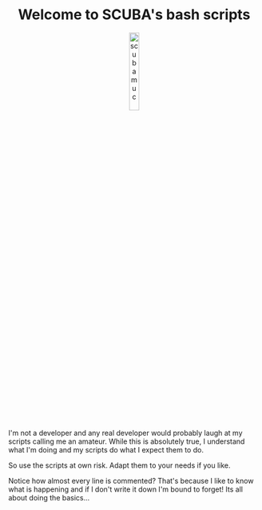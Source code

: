 <h1 align="center">Welcome to SCUBA's bash scripts</h1>

<p align="center" width="100%">
    <img width="20%" src="https://avatars.githubusercontent.com/u/54933878?s=400&u=31132eb8a567528f005143a0d339174848a06df8&v=4" alt="scubamuc">
</p>

I'm not a developer and any real developer would probably laugh at my scripts calling me an amateur. 
While this is absolutely true, I understand what I'm doing and my scripts do what I expect them to do. 

So use the scripts at own risk. Adapt them to your needs if you like.

Notice how almost every line is commented? 
That's because I like to know what is happening and if I don't write it down I'm bound to forget! 
Its all about doing the basics...

